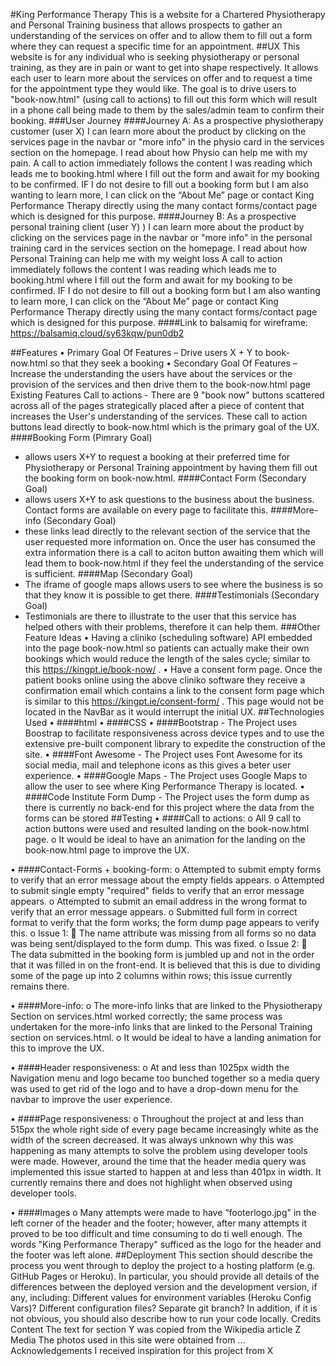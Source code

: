 #King Performance Therapy
This is a website for a Chartered Physiotherapy and Personal Training business that allows prospects to gather an understanding of the services on offer and to allow them to fill out a form where they can request a specific time for an appointment.
##UX
This website is for any individual who is seeking physiotherapy or personal training, as they are in pain or want to get into shape respectively. It allows each user to learn more about the services on offer and to request a time for the appointment type they would like. The goal is to drive users to "book-now.html" (using call to actions) to fill out this form which will result in a phone call being made to them by the sales/admin team to confirm their booking.
###User Journey
####Journey A: 
As a prospective physiotherapy customer (user X) I can learn more about the product by clicking on the services page in the navbar or "more info" in the physio card in the services section on the homepage. I read about how Physio can help me with my pain. A call to action immediately follows the content I was reading which leads me to booking.html where I fill out the form and await for my booking to be confirmed. IF I do not desire to fill out a booking form but I am also wanting to learn more, I can click on the “About Me” page or contact King Performance Therapy directly using the many contact forms/contact page which is designed for this purpose.
####Journey B: 
As a prospective personal training client (user Y) ) I can learn more about the product by clicking on the services page in the navbar or "more info" in the personal training card in the services section on the homepage. I read about how Personal Training can help me with my weight loss A call to action immediately follows the content I was reading which leads me to booking.html where I fill out the form and await for my booking to be confirmed. IF I do not desire to fill out a booking form but I am also wanting to learn more, I can click on the “About Me” page or contact King Performance Therapy directly using the many contact forms/contact page which is designed for this purpose.
####Link to balsamiq for wireframe: 
https://balsamiq.cloud/sy63kqw/pun0db2

##Features
•	Primary Goal Of Features – Drive users X + Y to book-now.html so that they seek a booking
•	Secondary Goal Of Features – Increase the understanding the users have about the services or the provision of the services and then drive them to the book-now.html page 
Existing Features
Call to actions - There are 9 "book now" buttons scattered across all of the pages strategically placed after a piece of content that increases the User's understanding of the services. These call to action buttons lead directly to book-now.html which is the primary goal of the UX.
####Booking Form (Pimrary Goal) 
- allows users X+Y to request a booking at their preferred time for Physiotherapy or Personal Training appointment by having them fill out the booking form on book-now.html.
####Contact Form (Secondary Goal) 
- allows users X+Y to ask questions to the business about the business. Contact forms are available on every page to facilitate this.
####More-info (Secondary Goal) 
- these links lead directly to the relevant section of the service that the user requested more information on. Once the user has consumed the extra information there is a call to aciton button awaiting them which will lead them to book-now.html if they feel the understanding of the service is sufficient.
####Map (Secondary Goal) 
- The iframe of google maps allows users to see where the business is so that they know it is possible to get there.
####Testimonials (Secondary Goal) 
- Testimonials are there to illustrate to the user that this service has helped others with their problems, therefore it can help them.
###Other Feature Ideas
•	Having a cliniko (scheduling software) API embedded into the page book-now.html so patients can actually make their own bookings which would reduce the length of the sales cycle; similar to this https://kingpt.ie/book-now/ . 
•	Have a consent form page. Once the patient books online using the above cliniko software they receive a confirmation email which contains a link to the consent form page which is similar to this https://kingpt.ie/consent-form/ . This page would not be located in the NavBar as it would interrupt the initial UX.
##Technologies Used 
•	####html 
•	####CSS 
•	####Bootstrap - The Project uses Boostrap to facilitate responsiveness across device types and to use the extensive pre-built component library to expedite the construction of the site. 
•	####Font Awesome - The Project uses Font Awesome for its social media, mail and telephone icons as this gives a beter user experience. 
•	####Google Maps - The Project uses Google Maps to allow the user to see where King Performance Therapy is located. 
•	####Code Institute Form Dump - The Project uses the form dump as there is currently no back-end for this project where the data from the forms can be stored
##Testing
•	####Call to actions: 
o	All 9 call to action buttons were used and resulted landing on the book-now.html page. 
o	It would be ideal to have an animation for the landing on the book-now.html page to improve the UX.

•	####Contact-Forms + booking-form: 
o	 Attempted to submit empty forms to verify that an error message about the empty fields appears. 
o	Attempted to submit single empty "required" fields to verify that an error message appears. 
o	Attempted to submit an email address in the wrong format to verify that an error message appears. 
o	Submitted full form in correct format to verify that the form works; the form dump page appears to verify this.
o	Issue 1: 
	The name attribute was missing from all forms so no data was being sent/displayed to the form dump. This was fixed.
o	Issue 2:
	The data submitted in the booking form is jumbled up and not in the order that it was filled in on the front-end. It is believed that this is due to dividing some of the page up into 2 columns within rows; this issue currently remains there.

•	####More-info: 
o	The more-info links that are linked to the Physiotherapy Section on services.html worked correctly; the same process was undertaken for the more-info links that are linked to the Personal Training section on services.html. 
o	It would be ideal to have a landing animation for this to improve the UX.

•	####Header responsiveness: 
o	At and less than 1025px width the Navigation menu and logo became too bunched together so a media query was used to get rid of the logo and to have a drop-down menu for the navbar to improve the user experience.

•	####Page responsiveness:
o	Throughout the project at and less than 515px the whole right side of every page became increasingly white as the width of the screen decreased. It was always unknown why this was happening as many attempts to solve the problem using developer tools were made. However, around the time that the header media query was implemented this issue started to happen at and less than 401px in width. It currently remains there and does not highlight when observed using developer tools.

•	####Images 
o	Many attempts were made to have “footerlogo.jpg" in the left corner of the header and the footer; however, after many attempts it proved to be too difficult and time consuming to do ti well enough. The words "King Performance Therapy" sufficed as the logo for the header and the footer was left alone. 
##Deployment 
This section should describe the process you went through to deploy the project to a hosting platform (e.g. GitHub Pages or Heroku).
In particular, you should provide all details of the differences between the deployed version and the development version, if any, including:
Different values for environment variables (Heroku Config Vars)? Different configuration files? Separate git branch? In addition, if it is not obvious, you should also describe how to run your code locally.
Credits 
Content 
The text for section Y was copied from the Wikipedia article Z Media The photos used in this site were obtained from ... Acknowledgements I received inspiration for this project from X
